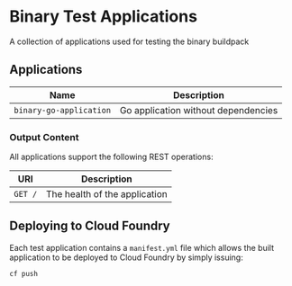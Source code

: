 # Binary Test Applications

A collection of applications used for testing the binary buildpack

## Applications

| Name | Description
| ---- | -----------
| `binary-go-application` | Go application without dependencies

### Output Content

All applications support the following REST operations:

| URI | Description
| --- | -----------
| `GET /` | The health of the application

## Deploying to Cloud Foundry

Each test application contains a `manifest.yml` file which allows the built application to be deployed to Cloud Foundry by simply issuing:

```
cf push
```
